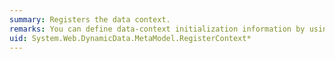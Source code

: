 ```yaml
---
summary: Registers the data context.
remarks: You can define data-context initialization information by using the properties of the <xref:System.Web.DynamicData.ContextConfiguration> class.
uid: System.Web.DynamicData.MetaModel.RegisterContext*
---
```

